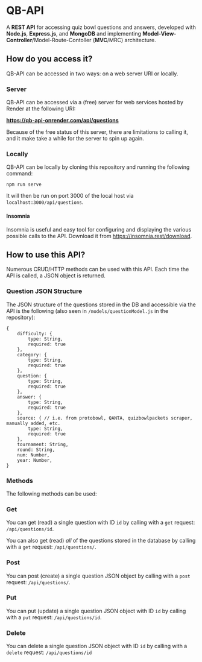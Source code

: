 # QB-API
A **REST API** for accessing quiz bowl questions and answers, developed with **Node.js**, **Express.js**, and **MongoDB** and implementing **Model-View-Controller**/Model-Route-Contoller (**MVC**/MRC) architecture.

## How do you access it?
QB-API can be accessed in two ways: on a web server URI or locally.

### Server

QB-API can be accessed via a (free) server for web services hosted by Render at the following URI: 

**https://qb-api-onrender.com/api/questions**

Because of the free status of this server, there are limitations to calling it, and it make take a while for the server to spin up again.

### Locally

QB-API can be locally by cloning this repository and running the following command: 

`npm run serve`

It will then be run on port 3000 of the local host via `localhost:3000/api/questions`.

#### Insomnia

Insomnia is useful and easy tool for configuring and displaying the various possible calls to the API. Download it from https://insomnia.rest/download.

## How to use this API?

Numerous CRUD/HTTP methods can be used with this API. Each time the API is called, a JSON object is returned.

### Question JSON Structure

The JSON structure of the questions stored in the DB and accessible via the API is the following (also seen in `/models/questionModel.js` in the repository): 

```
{
    difficulty: {
        type: String,
        required: true
    },
    category: {
        type: String,
        required: true
    },
    question: {
        type: String,
        required: true
    },
    answer: {
        type: String,
        required: true
    },
    source: { // i.e. from protobowl, QANTA, quizbowlpackets scraper, manually added, etc.
        type: String,
        required: true
    }, 
    tournament: String,
    round: String,
    num: Number,
    year: Number, 
}
```

### Methods

The following methods can be used:

### Get

You can get (read) a single question with ID `id` by calling with a `get` request: `/api/questions/id`.

You can also get (read) *all* of the questions stored in the database by calling with a `get` request: `/api/questions/`.

### Post

You can post (create) a single question JSON object by calling with a `post` request: `/api/questions/`.

### Put

You can put (update) a single question JSON object with ID `id` by calling with a `put` request: `/api/questions/id`.

### Delete

You can delete a single question JSON object with ID `id` by calling with a `delete` request: `/api/questions/id`
